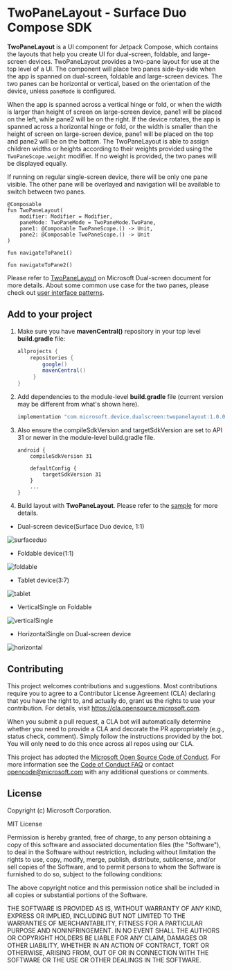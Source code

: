 # TwoPaneLayout - Surface Duo Compose SDK

**TwoPaneLayout** is a UI component for Jetpack Compose, which contains the layouts that help you create UI for dual-screen, foldable, and large-screen devices. TwoPaneLayout provides a two-pane layout for use at the top level of a UI. The component will place two panes side-by-side when the app is spanned on dual-screen, foldable and large-screen devices. The two panes can be horizontal or vertical, based on the orientation of the device, unless `paneMode` is configured. 

When the app is spanned across a vertical hinge or fold, or when the width is larger than height of screen on large-screen device, pane1 will be placed on the left, while pane2 will be on the right. If the device rotates, the app is spanned across a horizontal hinge or fold, or the width is smaller than the height of screen on large-screen device, pane1 will be placed on the top and pane2 will be on the bottom. The TwoPaneLayout is able to assign children widths or heights according to their weights provided using the `TwoPaneScope.weight` modifier. If no weight is provided, the two panes will be displayed equally.

If running on regular single-screen device, there will be only one pane visible. The other pane will be overlayed and navigation will be available to switch between two panes.


```
@Composable
fun TwoPaneLayout(
    modifier: Modifier = Modifier,
    paneMode: TwoPaneMode = TwoPaneMode.TwoPane,
    pane1: @Composable TwoPaneScope.() -> Unit,
    pane2: @Composable TwoPaneScope.() -> Unit
)

fun navigateToPane1()

fun navigateToPane2() 
```

Please refer to [TwoPaneLayout](https://docs.microsoft.com/dual-screen/android/jetpack/compose/two-pane-layout) on Microsoft Dual-screen document for more details.
About some common use case for the two panes, please check out [user interface patterns](https://docs.microsoft.com/dual-screen/introduction#dual-screen-app-patterns).

## 

## Add to your project

1. Make sure you have **mavenCentral()** repository in your top level **build.gradle** file:

    ```gradle
    allprojects {
        repositories {
            google()
            mavenCentral()
         }
    }
    ```

2. Add dependencies to the module-level **build.gradle** file (current version may be different from what's shown here).
    ```gradle
    implementation "com.microsoft.device.dualscreen:twopanelayout:1.0.0-alpha09"
    ```
3. Also ensure the compileSdkVersion and targetSdkVersion are set to API 31 or newer in the module-level build.gradle file.

    ```
    android { 
        compileSdkVersion 31
        
        defaultConfig { 
            targetSdkVersion 31
        } 
        ... 
    }
    ```

4. Build layout with **TwoPaneLayout**. Please refer to the [sample](https://github.com/microsoft/surface-duo-compose-samples/tree/main/TwoPaneLayout/sample) for more details.

- Dual-screen device(Surface Duo device, 1:1)

![surfaceduo](screenshots/surfaceduo.png)

- Foldable device(1:1)

![foldable](screenshots/foldable.png)

- Tablet device(3:7)

![tablet](screenshots/tablet.png)

- VerticalSingle on Foldable

![verticalSingle](screenshots/single-vertical.png)

- HorizontalSingle on Dual-screen device

![horizontal](screenshots/single-horizontal.png)

## Contributing

This project welcomes contributions and suggestions.  Most contributions require you to agree to a
Contributor License Agreement (CLA) declaring that you have the right to, and actually do, grant us
the rights to use your contribution. For details, visit https://cla.opensource.microsoft.com.

When you submit a pull request, a CLA bot will automatically determine whether you need to provide
a CLA and decorate the PR appropriately (e.g., status check, comment). Simply follow the instructions
provided by the bot. You will only need to do this once across all repos using our CLA.

This project has adopted the [Microsoft Open Source Code of Conduct](https://opensource.microsoft.com/codeofconduct/).
For more information see the [Code of Conduct FAQ](https://opensource.microsoft.com/codeofconduct/faq/) or
contact [opencode@microsoft.com](mailto:opencode@microsoft.com) with any additional questions or comments.

## License

Copyright (c) Microsoft Corporation.

MIT License

Permission is hereby granted, free of charge, to any person obtaining a copy of this software and associated documentation files (the "Software"), to deal in the Software without restriction, including without limitation the rights to use, copy, modify, merge, publish, distribute, sublicense, and/or sell copies of the Software, and to permit persons to whom the Software is furnished to do so, subject to the following conditions:

The above copyright notice and this permission notice shall be included in all copies or substantial portions of the Software.

THE SOFTWARE IS PROVIDED AS IS, WITHOUT WARRANTY OF ANY KIND, EXPRESS OR IMPLIED, INCLUDING BUT NOT LIMITED TO THE WARRANTIES OF MERCHANTABILITY, FITNESS FOR A PARTICULAR PURPOSE AND NONINFRINGEMENT. IN NO EVENT SHALL THE AUTHORS OR COPYRIGHT HOLDERS BE LIABLE FOR ANY CLAIM, DAMAGES OR OTHER LIABILITY, WHETHER IN AN ACTION OF CONTRACT, TORT OR OTHERWISE, ARISING FROM, OUT OF OR IN CONNECTION WITH THE SOFTWARE OR THE USE OR OTHER DEALINGS IN THE SOFTWARE.
